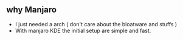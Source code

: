 
## why Manjaro
- I just needed a arch ( don't care about the bloatware and stuffs )
- With manjaro KDE the initial setup are simple and fast.
